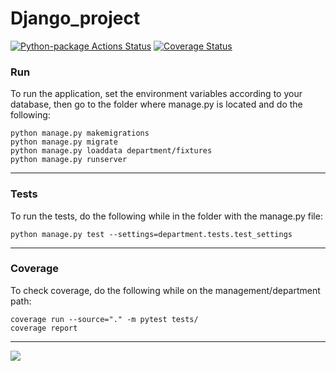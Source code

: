 # Django_project
[![Python-package Actions Status](https://github.com/akimov228aleksei/Django_project/workflows/Python-package/badge.svg?branch=prod)](https://github.com/akimov228aleksei/Django_project/actions)
[![Coverage Status](https://coveralls.io/repos/github/akimov228aleksei/Django_project/badge.svg?branch=prod)](https://coveralls.io/github/akimov228aleksei/Django_project?branch=prod)

### Run 

To run the application, set the environment variables according to your database, 
then go to the folder where manage.py is located and do the following:


```
python manage.py makemigrations
python manage.py migrate
python manage.py loaddata department/fixtures   
python manage.py runserver
```
---

### Tests

To run the tests, do the following while in the folder with the manage.py file:
```
python manage.py test --settings=department.tests.test_settings
```
---

### Coverage

To check coverage, do the following while on the management/department path:
```
coverage run --source="." -m pytest tests/
coverage report
```
---
![](https://s18955.pcdn.co/wp-content/uploads/2018/02/github.png)